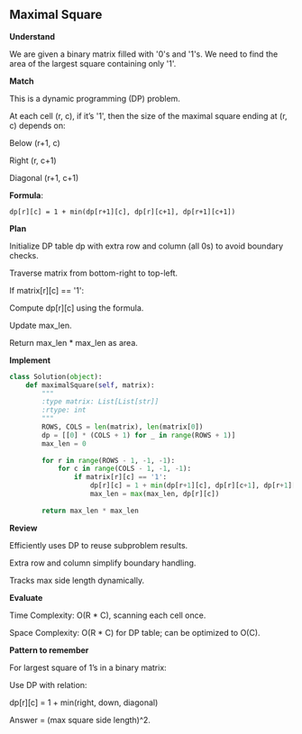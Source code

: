 ## Maximal Square
**Understand**

We are given a binary matrix filled with '0's and '1's. We need to find the area of the largest square containing only '1'.

**Match**

This is a dynamic programming (DP) problem.

At each cell (r, c), if it’s '1', then the size of the maximal square ending at (r, c) depends on:

Below (r+1, c)

Right (r, c+1)

Diagonal (r+1, c+1)

**Formula**:
```
dp[r][c] = 1 + min(dp[r+1][c], dp[r][c+1], dp[r+1][c+1])
```

**Plan**

Initialize DP table dp with extra row and column (all 0s) to avoid boundary checks.

Traverse matrix from bottom-right to top-left.

If matrix[r][c] == '1':

Compute dp[r][c] using the formula.

Update max_len.

Return max_len * max_len as area.

**Implement**
```py
class Solution(object):
    def maximalSquare(self, matrix):
        """
        :type matrix: List[List[str]]
        :rtype: int
        """
        ROWS, COLS = len(matrix), len(matrix[0])
        dp = [[0] * (COLS + 1) for _ in range(ROWS + 1)]
        max_len = 0
        
        for r in range(ROWS - 1, -1, -1):
            for c in range(COLS - 1, -1, -1):
                if matrix[r][c] == '1':
                    dp[r][c] = 1 + min(dp[r+1][c], dp[r][c+1], dp[r+1][c+1])
                    max_len = max(max_len, dp[r][c])
        
        return max_len * max_len
```

**Review**

Efficiently uses DP to reuse subproblem results.

Extra row and column simplify boundary handling.

Tracks max side length dynamically.

**Evaluate**

Time Complexity: O(R * C), scanning each cell once.

Space Complexity: O(R * C) for DP table; can be optimized to O(C).

**Pattern to remember**

For largest square of 1’s in a binary matrix:

Use DP with relation:

dp[r][c] = 1 + min(right, down, diagonal)


Answer = (max square side length)^2.